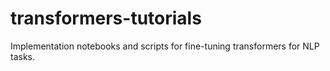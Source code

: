 # transformers-tutorials
Implementation notebooks and scripts for fine-tuning transformers for NLP tasks.
